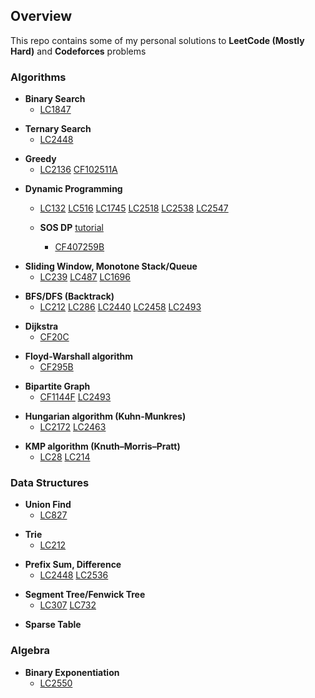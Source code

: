 ## Overview
This repo contains some of my personal solutions to  **LeetCode (Mostly Hard)** and **Codeforces** problems

### Algorithms

- **Binary Search**
    - [LC1847](https://leetcode.com/problems/closest-room/)

+ **Ternary Search**
  + [LC2448](https://leetcode.com/problems/minimum-cost-to-make-array-equal/)

- **Greedy**
  - [LC2136](https://leetcode.com/problems/earliest-possible-day-of-full-bloom/)
  [CF102511A](https://codeforces.com/problemset/gymProblem/102511/A)

+ **Dynamic Programming**
  + [LC132](https://leetcode.com/problems/palindrome-partitioning-ii/)
  [LC516](https://leetcode.com/problems/longest-palindromic-subsequence/)
  [LC1745](https://leetcode.com/problems/palindrome-partitioning-iv/)
  [LC2518](https://leetcode.com/problems/number-of-great-partitions/)
  [LC2538](https://leetcode.com/problems/difference-between-maximum-and-minimum-price-sum/)
  [LC2547](https://leetcode.com/problems/minimum-cost-to-split-an-array/)
  
  + **SOS DP** [tutorial](https://codeforces.com/blog/entry/45223)
    + [CF407259B](https://codeforces.com/gym/407259/problem/B)

- **Sliding Window, Monotone Stack/Queue**
  - [LC239](https://leetcode.com/problems/sliding-window-maximum/)
  [LC487](https://leetcode.com/problems/max-consecutive-ones-ii/)
  [LC1696](https://leetcode.com/problems/jump-game-vi/)

+ **BFS/DFS (Backtrack)**
  + [LC212](https://leetcode.com/problems/word-search-ii/) 
      [LC286](https://leetcode.com/problems/walls-and-gates/)
      [LC2440](https://leetcode.com/problems/create-components-with-same-value/)
      [LC2458](https://leetcode.com/problems/height-of-binary-tree-after-subtree-removal-queries/)
      [LC2493](https://leetcode.com/problems/divide-nodes-into-the-maximum-number-of-groups/)

- **Dijkstra**
  - [CF20C](https://codeforces.com/problemset/problem/20/C)

+ **Floyd-Warshall algorithm**
  + [CF295B](https://codeforces.com/problemset/problem/295/B)

- **Bipartite Graph**
  - [CF1144F](https://codeforces.com/problemset/problem/1144/F) 
  [LC2493](https://leetcode.com/problems/divide-nodes-into-the-maximum-number-of-groups/)

+ **Hungarian algorithm (Kuhn-Munkres)**
  + [LC2172](https://leetcode.com/problems/maximum-and-sum-of-array/)
  [LC2463](https://leetcode.com/problems/minimum-total-distance-traveled/)

- **KMP algorithm (Knuth–Morris–Pratt)**
  - [LC28](https://leetcode.com/problems/find-the-index-of-the-first-occurrence-in-a-string/)
  [LC214](https://leetcode.com/problems/shortest-palindrome/)

### Data Structures

- **Union Find**
  - [LC827](https://leetcode.com/problems/making-a-large-island/)

+ **Trie**
  + [LC212](https://leetcode.com/problems/word-search-ii/)

- **Prefix Sum, Difference**
  - [LC2448](https://leetcode.com/problems/minimum-cost-to-make-array-equal/)
  [LC2536](https://leetcode.com/problems/increment-submatrices-by-one/)

+ **Segment Tree/Fenwick Tree**
  + [LC307](https://leetcode.com/problems/range-sum-query-mutable/)
  [LC732](https://leetcode.com/problems/my-calendar-iii/)

- **Sparse Table**

### Algebra

- **Binary Exponentiation**
  - [LC2550](https://leetcode.com/problems/count-collisions-of-monkeys-on-a-polygon/)
